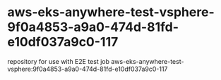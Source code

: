 # aws-eks-anywhere-test-vsphere-9f0a4853-a9a0-474d-81fd-e10df037a9c0-117
repository for use with E2E test job aws-eks-anywhere-test-vsphere:9f0a4853-a9a0-474d-81fd-e10df037a9c0-117
